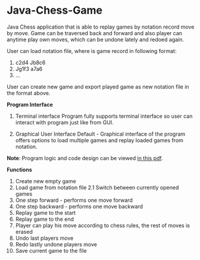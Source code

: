# Java-Chess-Game
Java Chess application that is able to replay games by notation record move by move.
Game can be traversed back and forward and also player can anytime play own moves, which can be undone lately and redoed again.

User can load notation file, where is game record in following format:
  1. c2d4 Jb8c6
  2. Jg1f3 a7a6
  3. ...

User can create new game and export played game as new notation file in the format above.

<b>Program Interface</b>
1. Terminal interface
  Program fully supports terminal interface so user can interact with program just like from GUI. 

2. Graphical User Interface
  Default - Graphical interface of the program offers options to load multiple games and replay loaded games from notation.

**Note**: Program logic and code design can be viewed [in this pdf](1380_001.pdf).

<b>Functions</b>
  1. Create new empty game
  2. Load game from notation file
  2.1 Switch between currently opened games
  3. One step forward - performs one move forward
  4. One step backward - performs one move backward
  5. Replay game to the start
  6. Replay game to the end
  7. Player can play his move according to chess rules, the rest of moves is erased
  8. Undo last players move
  9. Redo lastly undone players move
  10. Save current game to the file

